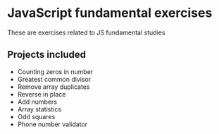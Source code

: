 # JavaScript fundamental exercises
These are exercises related to JS fundamental studies

## Projects included
- Counting zeros in number
- Greatest common divisor
- Remove array duplicates
- Reverse in place
- Add numbers
- Array statistics
- Odd squares
- Phone number validator